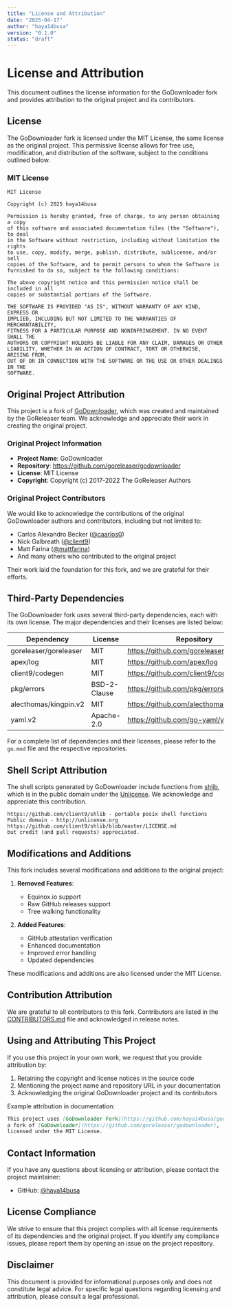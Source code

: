 ```yaml
---
title: "License and Attribution"
date: "2025-04-17"
author: "haya14busa"
version: "0.1.0"
status: "draft"
---
```


# License and Attribution

This document outlines the license information for the GoDownloader fork and provides attribution to the original project and its contributors.

## License

The GoDownloader fork is licensed under the MIT License, the same license as the original project. This permissive license allows for free use, modification, and distribution of the software, subject to the conditions outlined below.

### MIT License

```
MIT License

Copyright (c) 2025 haya14busa

Permission is hereby granted, free of charge, to any person obtaining a copy
of this software and associated documentation files (the "Software"), to deal
in the Software without restriction, including without limitation the rights
to use, copy, modify, merge, publish, distribute, sublicense, and/or sell
copies of the Software, and to permit persons to whom the Software is
furnished to do so, subject to the following conditions:

The above copyright notice and this permission notice shall be included in all
copies or substantial portions of the Software.

THE SOFTWARE IS PROVIDED "AS IS", WITHOUT WARRANTY OF ANY KIND, EXPRESS OR
IMPLIED, INCLUDING BUT NOT LIMITED TO THE WARRANTIES OF MERCHANTABILITY,
FITNESS FOR A PARTICULAR PURPOSE AND NONINFRINGEMENT. IN NO EVENT SHALL THE
AUTHORS OR COPYRIGHT HOLDERS BE LIABLE FOR ANY CLAIM, DAMAGES OR OTHER
LIABILITY, WHETHER IN AN ACTION OF CONTRACT, TORT OR OTHERWISE, ARISING FROM,
OUT OF OR IN CONNECTION WITH THE SOFTWARE OR THE USE OR OTHER DEALINGS IN THE
SOFTWARE.
```

## Original Project Attribution

This project is a fork of [GoDownloader](https://github.com/goreleaser/godownloader), which was created and maintained by the GoReleaser team. We acknowledge and appreciate their work in creating the original project.

### Original Project Information

- **Project Name**: GoDownloader
- **Repository**: https://github.com/goreleaser/godownloader
- **License**: MIT License
- **Copyright**: Copyright (c) 2017-2022 The GoReleaser Authors

### Original Project Contributors

We would like to acknowledge the contributions of the original GoDownloader authors and contributors, including but not limited to:

- Carlos Alexandro Becker ([@caarlos0](https://github.com/caarlos0))
- Nick Galbreath ([@client9](https://github.com/client9))
- Matt Farina ([@mattfarina](https://github.com/mattfarina))
- And many others who contributed to the original project

Their work laid the foundation for this fork, and we are grateful for their efforts.

## Third-Party Dependencies

The GoDownloader fork uses several third-party dependencies, each with its own license. The major dependencies and their licenses are listed below:

| Dependency | License | Repository |
|------------|---------|------------|
| goreleaser/goreleaser | MIT | https://github.com/goreleaser/goreleaser |
| apex/log | MIT | https://github.com/apex/log |
| client9/codegen | MIT | https://github.com/client9/codegen |
| pkg/errors | BSD-2-Clause | https://github.com/pkg/errors |
| alecthomas/kingpin.v2 | MIT | https://github.com/alecthomas/kingpin |
| yaml.v2 | Apache-2.0 | https://github.com/go-yaml/yaml |

For a complete list of dependencies and their licenses, please refer to the `go.mod` file and the respective repositories.

## Shell Script Attribution

The shell scripts generated by GoDownloader include functions from [shlib](https://github.com/client9/shlib), which is in the public domain under the [Unlicense](http://unlicense.org/). We acknowledge and appreciate this contribution.

```
https://github.com/client9/shlib - portable posix shell functions
Public domain - http://unlicense.org
https://github.com/client9/shlib/blob/master/LICENSE.md
but credit (and pull requests) appreciated.
```

## Modifications and Additions

This fork includes several modifications and additions to the original project:

1. **Removed Features**:
   - Equinox.io support
   - Raw GitHub releases support
   - Tree walking functionality

2. **Added Features**:
   - GitHub attestation verification
   - Enhanced documentation
   - Improved error handling
   - Updated dependencies

These modifications and additions are also licensed under the MIT License.

## Contribution Attribution

We are grateful to all contributors to this fork. Contributors are listed in the [CONTRIBUTORS.md](../CONTRIBUTORS.md) file and acknowledged in release notes.

## Using and Attributing This Project

If you use this project in your own work, we request that you provide attribution by:

1. Retaining the copyright and license notices in the source code
2. Mentioning the project name and repository URL in your documentation
3. Acknowledging the original GoDownloader project and its contributors

Example attribution in documentation:

```markdown
This project uses [GoDownloader Fork](https://github.com/haya14busa/godownloader), 
a fork of [GoDownloader](https://github.com/goreleaser/godownloader), 
licensed under the MIT License.
```

## Contact Information

If you have any questions about licensing or attribution, please contact the project maintainer:

- GitHub: [@haya14busa](https://github.com/haya14busa)

## License Compliance

We strive to ensure that this project complies with all license requirements of its dependencies and the original project. If you identify any compliance issues, please report them by opening an issue on the project repository.

## Disclaimer

This document is provided for informational purposes only and does not constitute legal advice. For specific legal questions regarding licensing and attribution, please consult a legal professional.